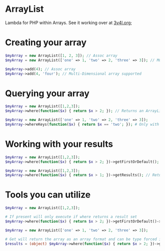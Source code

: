 # ArrayList
Lambda for PHP within Arrays. See it working over at [3v4l.org](https://3v4l.org/ppcgM);

# Creating your array

```php
$myArray = new ArrayList([1, 2, 3]); // Assoc array
$myArray = new ArrayList(['one' => 1, 'two' => 2, 'three' => 3]); // Multi-Dimensional array supported

$myArray->add(4); // Assoc array
$myArray->add(4, 'four'); // Multi-Dimensional array supported
```

# Querying your array

```php
$myArray = new ArrayList([1,2,3]);
$myArray->where(function($x) { return $x > 2; }); // Returns an ArrayListResult

$myArray = new ArrayList(['one' => 1, 'two' => 2, 'three' => 3]);
$myArray->whereKeys(function($x) { return $x == 'two'; }); # Only with multi-dimensional arrays
```

# Working with your results

```php
$myArray = new ArrayList([1,2,3]);
$myArray->where(function($x) { return $x > 2; })->getFirstOrDefault(); // Returns a new ArrayList containing first or default value

$myArray = new ArrayList([1,2,3]);
$myArray->where(function($x) { return $x > 1; })->getResults(); // Returns a new ArrayList of all results
```

# Tools you can utilize

```php
$myArray = new ArrayList([1,2,3]);

# If present will only execute if where returns a result set
$myArray->where(function($x) { return $x > 2; })->getFirstOrDefault()->ifPresent(function($x) { echo $x * 5; });

$myArray = new ArrayList(['one' => 1, 'two' => 2, 'three' => 3]);

# Get will return the array as an array format and can be type forced if multi-dimensional
$results = (object) $myArray->where(function($x) { return $x > 2; })->getFirstOrDefault()->get();
```
